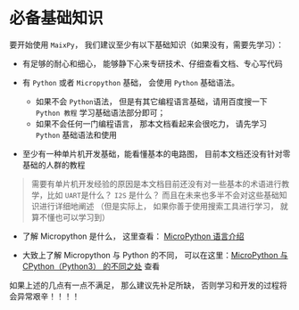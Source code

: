 必备基础知识
=========


要开始使用 `MaixPy`， 我们建议至少有以下基础知识（如果没有，需要先学习）：

* 有足够的耐心和细心， 能够静下心来专研技术、仔细查看文档、专心写代码

* 有 `Python` 或者 `Micropython` 基础， 会使用 `Python` 基础语法。
  * 如果不会 `Python`语法， 但是有其它编程语言基础，请用百度搜一下 `Python 教程` 学习基础语法部分即可； 
  * 如果不会任何一门编程语言， 那本文档看起来会很吃力， 请先学习 `Python` 基础语法和使用

* 至少有一种单片机开发基础，能看懂基本的电路图， 目前本文档还没有针对零基础的人群的教程
> 需要有单片机开发经验的原因是本文档目前还没有对一些基本的术语进行教学，比如 `UART`是什么？ `I2S` 是什么？ 而且在未来也多半不会对这些基础知识进行详细地阐述 （但是实际上， 如果你善于使用搜索工具进行学习， 就算不懂也可以学习到）

* 了解 Micropython 是什么， 这里查看： [MicroPython 语言介绍](http://docs.micropython.org/en/latest/reference/index.html)


* 大致上了解 Micropython 与 Python 的不同， 可以在这里：[MicroPython 与 CPython（Python3） 的不同之处](http://docs.micropython.org/en/latest/genrst/index.html) 查看



如果上述的几点有一点不满足， 那么建议先补足所缺， 否则学习和开发的过程将会异常艰辛！！！！ 


